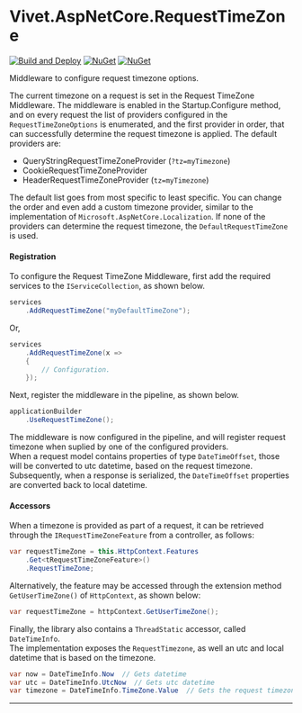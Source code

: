 # Vivet.AspNetCore.RequestTimeZone
[![Build and Deploy](https://github.com/Vivet/Vivet.AspNetCore/actions/workflows/build-and-deploy.yml/badge.svg)](https://github.com/Vivet/Vivet.AspNetCore/actions/workflows/build-and-deploy.yml)
[![NuGet](https://img.shields.io/nuget/dt/Vivet.AspNetCore.RequestTimeZone.svg)](https://www.nuget.org/packages/Vivet.AspNetCore.RequestTimeZone/)
[![NuGet](https://img.shields.io/nuget/v/Vivet.AspNetCore.RequestTimeZone.svg)](https://www.nuget.org/packages/Vivet.AspNetCore.RequestTimeZone/)  

Middleware to configure request timezone options.  

The current timezone on a request is set in the Request TimeZone Middleware. The middleware is enabled in the Startup.Configure method, and on every request the list of providers configured in the ```RequestTimeZoneOptions``` is enumerated, and the first provider in order, that can successfully determine the request timezone is applied. The default providers are:  

* QueryStringRequestTimeZoneProvider (```?tz=myTimezone```)
* CookieRequestTimeZoneProvider
* HeaderRequestTimeZoneProvider (```tz=myTimezone```)

The default list goes from most specific to least specific. You can change the order and even add a custom timezone provider, similar to the implementation of ```Microsoft.AspNetCore.Localization```. If none of the providers can determine the request timezone, the ```DefaultRequestTimeZone``` is used.  

#### Registration
To configure the Request TimeZone Middleware, first add the required services to the ```IServiceCollection```, as shown below.  
```csharp
services
    .AddRequestTimeZone("myDefaultTimeZone");
```
Or,
```csharp
services
    .AddRequestTimeZone(x => 
    {
        // Configuration.
    });
```

Next, register the middleware in the pipeline, as shown below.   
```csharp
applicationBuilder
    .UseRequestTimeZone();
```

The middleware is now configured in the pipeline, and will register request timezone when suplied by one of the configured providers.  
When a request model contains properties of type ```DateTimeOffset```, those will be converted to utc datetime, based on the request timezone. Subsequently, when a response is serialized, the ```DateTimeOffset``` properties are converted back to local datetime.  

#### Accessors
When a timezone is provided as part of a request, it can be retrieved through the ```IRequestTimeZoneFeature``` from a controller, as follows:
```csharp
var requestTimeZone = this.HttpContext.Features
    .Get<tRequestTimeZoneFeature>()
    .RequestTimeZone;
```

Alternatively, the feature may be accessed through the extension method ```GetUserTimeZone()``` of ```HttpContext```, as shown below:
```csharp
var requestTimeZone = httpContext.GetUserTimeZone();
```

Finally, the library also contains a ```ThreadStatic``` accessor, called ```DateTimeInfo```.  
The implementation exposes the ```RequestTimezone```, as well an utc and local datetime that is based on the timezone. 

```csharp
var now = DateTimeInfo.Now  // Gets datetime
var utc = DateTimeInfo.UtcNow  // Gets utc datetime
var timezone = DateTimeInfo.TimeZone.Value  // Gets the request timezone.
```

***
